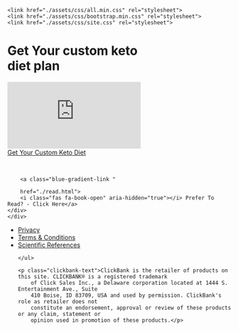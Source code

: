 <!DOCTYPE html>
<html class="mdl-js" lang="en-Us"><head>
<meta http-equiv="content-type" content="text/html; charset=UTF-8">
                    <meta charset="UTF-8">
    <meta http-equiv="X-UA-Compatible" content="IE=edge">
    <meta name="viewport" content="width=device-width, initial-scale=1">
    <meta name="csrf-param" content="_csrf">
<meta name="csrf-token" content="8uwLSs8z0f_sCPj5W9u80QF35MtyxQJnRrGAF2PYiHqbmGR8g3SzzsFlicwtrMSzUyiAuTrzNhV_guxGF43MMg==">
    <title>Custom Keto Diet Video</title>
    
	<link href="./assets/css/all.min.css" rel="stylesheet">
	<link href="./assets/css/bootstrap.min.css" rel="stylesheet">
	<link href="./assets/css/site.css" rel="stylesheet">
</head>

<body>

<div class="cover-get-diet">
    <div class="keto-logo-row">
        <span class="keto-logo"></span>
    </div>
    <div class="clearfix"></div>


<div class="keto-step-form-wrap">
    <h1>Get Your custom keto <br> diet plan</h1>
</div>
<div class="text-center video-container">
    <div class="diet-video embed-responsive embed-responsive-9by16">
        <iframe class="embed-responsive-item" src="https://player.vimeo.com/video/315431309?playsinline=0" frameborder="0" allow="accelerometer; autoplay; encrypted-media; gyroscope; picture-in-picture" webkitallowfullscreen mozallowfullscreen allowfullscreen></iframe>    </div>
</div>

<div class="text-center">
  <!-- Change this link to your affiliate link  -->
    <a class="blue-gradient btn big-btn disabld" id="submit-button" 
 href="https://rgrzo.bemobtrcks.com/click">
    <span>Get Your Custom Keto Diet</span></a>
</div>
<div class="clearfix"></div>
<div class="container">
    <p>&nbsp;</p>
    <div class="text-center">

        <a class="blue-gradient-link " 

        href="./read.html">
        <i class="fas fa-book-open" aria-hidden="true"></i> Prefer To Read? - Click Here</a>
    </div>
    </div>

<script type="text/javascript"></script>

<div class="footer text-center">
    <ul class="footer-links">
        <li><a href="./privacy.html" target="_blank">Privacy</a></li>
        <li><a href="./terms.html" target="_blank">Terms &amp; Conditions</a></li>
        <li><a href="./references.html" target="_blank">Scientific References</a></li>

    </ul>
    
    <p class="clickbank-text">ClickBank is the retailer of products on this site. CLICKBANK® is a registered trademark
        of Click Sales Inc., a Delaware corporation located at 1444 S. Entertainment Ave., Suite
        410 Boise, ID 83709, USA and used by permission. ClickBank's role as retailer does not
        constitute an endorsement, approval or review of these products or any claim, statement or
        opinion used in promotion of these products.</p>
</div>
</div>
<!-- ClickBank Trust Badge -->

<script src="assets/jquery.js" type="text/javascript"></script>
<script src="assets/yii.js" type="text/javascript"></script>
<script src="assets/bootstrap.js" type="text/javascript"></script>

</body></html>
